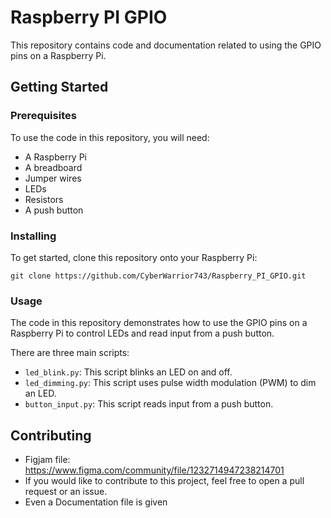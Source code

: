 

# Raspberry PI GPIO

This repository contains code and documentation related to using the GPIO pins on a Raspberry Pi.

## Getting Started

### Prerequisites

To use the code in this repository, you will need:

- A Raspberry Pi
- A breadboard
- Jumper wires
- LEDs
- Resistors
- A push button

### Installing

To get started, clone this repository onto your Raspberry Pi:

```
git clone https://github.com/CyberWarrior743/Raspberry_PI_GPIO.git
```

### Usage

The code in this repository demonstrates how to use the GPIO pins on a Raspberry Pi to control LEDs and read input from a push button.

There are three main scripts:

- `led_blink.py`: This script blinks an LED on and off.
- `led_dimming.py`: This script uses pulse width modulation (PWM) to dim an LED.
- `button_input.py`: This script reads input from a push button.

## Contributing

- Figjam file: https://www.figma.com/community/file/1232714947238214701
- If you would like to contribute to this project, feel free to open a pull request or an issue.
- Even a Documentation file is given
